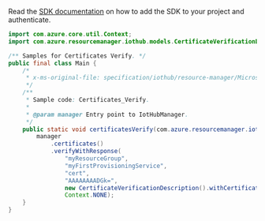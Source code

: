 Read the [SDK documentation](https://github.com/Azure/azure-sdk-for-java/blob/azure-resourcemanager-iothub_1.2.0-beta.1/sdk/iothub/azure-resourcemanager-iothub/README.md) on how to add the SDK to your project and authenticate.

```java
import com.azure.core.util.Context;
import com.azure.resourcemanager.iothub.models.CertificateVerificationDescription;

/** Samples for Certificates Verify. */
public final class Main {
    /*
     * x-ms-original-file: specification/iothub/resource-manager/Microsoft.Devices/stable/2021-07-02/examples/iothub_certverify.json
     */
    /**
     * Sample code: Certificates_Verify.
     *
     * @param manager Entry point to IotHubManager.
     */
    public static void certificatesVerify(com.azure.resourcemanager.iothub.IotHubManager manager) {
        manager
            .certificates()
            .verifyWithResponse(
                "myResourceGroup",
                "myFirstProvisioningService",
                "cert",
                "AAAAAAAADGk=",
                new CertificateVerificationDescription().withCertificate("#####################################"),
                Context.NONE);
    }
}
```
